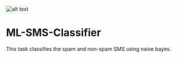 ![alt text](https://github.com/AbhishekKumar-0311/Micro-Projects/blob/main/ML-SMS-Classifier/img/spam.jpg?raw=true)
# ML-SMS-Classifier
 This task classifies the spam and non-spam SMS using naive bayes.
